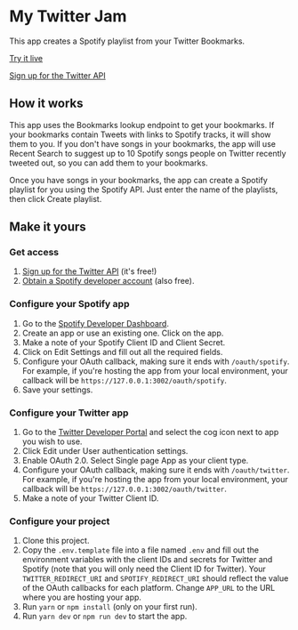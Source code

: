 # My Twitter Jam

This app creates a Spotify playlist from your Twitter Bookmarks.

[Try it live](https://mytwitterjam.glitch.me)

[Sign up for the Twitter API](https://t.co/signup)

## How it works

This app uses the Bookmarks lookup endpoint to get your bookmarks. If your bookmarks contain Tweets with links to Spotify tracks, it will show them to you. If you don't have songs in your bookmarks, the app will use Recent Search to suggest up to 10 Spotify songs people on Twitter recently tweeted out, so you can add them to your bookmarks.

Once you have songs in your bookmarks, the app can create a Spotify playlist for you using the Spotify API. Just enter the name of the playlists, then click Create playlist.

## Make it yours

### Get access

1. [Sign up for the Twitter API](https://t.co/signup) (it's free!)
1. [Obtain a Spotify developer account](https://developer.spotify.com/) (also free).

### Configure your Spotify app

1. Go to the [Spotify Developer Dashboard](https://developer.spotify.com/dashboard/applications).
1. Create an app or use an existing one. Click on the app.
1. Make a note of your Spotify Client ID and Client Secret.
1. Click on Edit Settings and fill out all the required fields.
1. Configure your OAuth callback, making sure it ends with `/oauth/spotify`. For example, if you're hosting the app from your local environment, your callback will be `https://127.0.0.1:3002/oauth/spotify`.
1. Save your settings.

### Configure your Twitter app

1. Go to the [Twitter Developer Portal](https://developer.twitter.com/apps) and select the cog icon next to app you wish to use.
1. Click Edit under User authentication settings.
1. Enable OAuth 2.0. Select Single page App as your client type.
1. Configure your OAuth callback, making sure it ends with `/oauth/twitter`. For example, if you're hosting the app from your local environment, your callback will be `https://127.0.0.1:3002/oauth/twitter`.
1. Make a note of your Twitter Client ID.

### Configure your project

1. Clone this project.
1. Copy the `.env.template` file into a file named `.env` and fill out the environment variables with the client IDs and secrets for Twitter and Spotify (note that you will only need the Client ID for Twitter). Your `TWITTER_REDIRECT_URI` and `SPOTIFY_REDIRECT_URI` should reflect the value of the OAuth callbacks for each platform. Change `APP_URL` to the URL where you are hosting your app.
1. Run `yarn` or `npm install` (only on your first run).
1. Run `yarn dev` or `npm run dev` to start the app.
